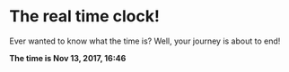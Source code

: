 # The real time clock!

Ever wanted to know what the time is? Well, your journey is about to end!

**The time is Nov 13, 2017, 16:46**